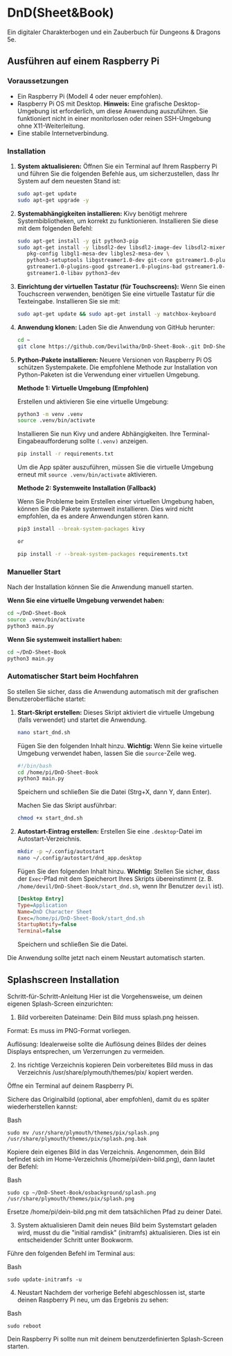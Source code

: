 # DnD(Sheet&Book)

Ein digitaler Charakterbogen und ein Zauberbuch für Dungeons & Dragons 5e.

## Ausführen auf einem Raspberry Pi

### Voraussetzungen

- Ein Raspberry Pi (Modell 4 oder neuer empfohlen).
- Raspberry Pi OS mit Desktop. **Hinweis:** Eine grafische Desktop-Umgebung ist erforderlich, um diese Anwendung auszuführen. Sie funktioniert nicht in einer monitorlosen oder reinen SSH-Umgebung ohne X11-Weiterleitung.
- Eine stabile Internetverbindung.

### Installation

1.  **System aktualisieren:**
    Öffnen Sie ein Terminal auf Ihrem Raspberry Pi und führen Sie die folgenden Befehle aus, um sicherzustellen, dass Ihr System auf dem neuesten Stand ist:
    ```bash
    sudo apt-get update
    sudo apt-get upgrade -y
    ```

2.  **Systemabhängigkeiten installieren:**
    Kivy benötigt mehrere Systembibliotheken, um korrekt zu funktionieren. Installieren Sie diese mit dem folgenden Befehl:
    ```bash
    sudo apt-get install -y git python3-pip
    sudo apt-get install -y libsdl2-dev libsdl2-image-dev libsdl2-mixer-dev libsdl2-ttf-dev \
       pkg-config libgl1-mesa-dev libgles2-mesa-dev \
       python3-setuptools libgstreamer1.0-dev git-core gstreamer1.0-plugins-base \
       gstreamer1.0-plugins-good gstreamer1.0-plugins-bad gstreamer1.0-plugins-ugly \
       gstreamer1.0-libav python3-dev
    ```

3.  **Einrichtung der virtuellen Tastatur (für Touchscreens):**
    Wenn Sie einen Touchscreen verwenden, benötigen Sie eine virtuelle Tastatur für die Texteingabe. Installieren Sie sie mit:
    ```bash
    sudo apt-get update && sudo apt-get install -y matchbox-keyboard
    ```

4.  **Anwendung klonen:**
    Laden Sie die Anwendung von GitHub herunter:
    ```bash
    cd ~
    git clone https://github.com/Devilwitha/DnD-Sheet-Book-.git DnD-Sheet-Book
    ```

5.  **Python-Pakete installieren:**
    Neuere Versionen von Raspberry Pi OS schützen Systempakete. Die empfohlene Methode zur Installation von Python-Paketen ist die Verwendung einer virtuellen Umgebung.

    **Methode 1: Virtuelle Umgebung (Empfohlen)**
    
    Erstellen und aktivieren Sie eine virtuelle Umgebung:
    ```bash
    python3 -m venv .venv
    source .venv/bin/activate
    ```
    Installieren Sie nun Kivy und andere Abhängigkeiten. Ihre Terminal-Eingabeaufforderung sollte `(.venv)` anzeigen.
    ```bash
    pip install -r requirements.txt
    ```
    Um die App später auszuführen, müssen Sie die virtuelle Umgebung erneut mit `source .venv/bin/activate` aktivieren.

    **Methode 2: Systemweite Installation (Fallback)**

    Wenn Sie Probleme beim Erstellen einer virtuellen Umgebung haben, können Sie die Pakete systemweit installieren. Dies wird nicht empfohlen, da es andere Anwendungen stören kann.
    ```bash
    pip3 install --break-system-packages kivy

    or

    pip install -r --break-system-packages requirements.txt

    ```

### Manueller Start

Nach der Installation können Sie die Anwendung manuell starten.

**Wenn Sie eine virtuelle Umgebung verwendet haben:**
```bash
cd ~/DnD-Sheet-Book
source .venv/bin/activate
python3 main.py
```

**Wenn Sie systemweit installiert haben:**
```bash
cd ~/DnD-Sheet-Book
python3 main.py
```

### Automatischer Start beim Hochfahren

So stellen Sie sicher, dass die Anwendung automatisch mit der grafischen Benutzeroberfläche startet:

1.  **Start-Skript erstellen:**
    Dieses Skript aktiviert die virtuelle Umgebung (falls verwendet) und startet die Anwendung.
    ```bash
    nano start_dnd.sh
    ```
    Fügen Sie den folgenden Inhalt hinzu. **Wichtig:** Wenn Sie keine virtuelle Umgebung verwendet haben, lassen Sie die `source`-Zeile weg.
    ```bash
    #!/bin/bash
    cd /home/pi/DnD-Sheet-Book
    python3 main.py
    ```
    Speichern und schließen Sie die Datei (Strg+X, dann Y, dann Enter).

    Machen Sie das Skript ausführbar:
    ```bash
    chmod +x start_dnd.sh
    ```

2.  **Autostart-Eintrag erstellen:**
    Erstellen Sie eine `.desktop`-Datei im Autostart-Verzeichnis.
    ```bash
    mkdir -p ~/.config/autostart
    nano ~/.config/autostart/dnd_app.desktop
    ```
    Fügen Sie den folgenden Inhalt hinzu. **Wichtig:** Stellen Sie sicher, dass der `Exec`-Pfad mit dem Speicherort Ihres Skripts übereinstimmt (z. B. `/home/devil/DnD-Sheet-Book/start_dnd.sh`, wenn Ihr Benutzer `devil` ist).
    ```ini
    [Desktop Entry]
    Type=Application
    Name=DnD Character Sheet
    Exec=/home/pi/DnD-Sheet-Book/start_dnd.sh
    StartupNotify=false
    Terminal=false
    ```
    Speichern und schließen Sie die Datei.

Die Anwendung sollte jetzt nach einem Neustart automatisch starten.

## Splashscreen Installation
Schritt-für-Schritt-Anleitung
Hier ist die Vorgehensweise, um deinen eigenen Splash-Screen einzurichten:

1. Bild vorbereiten
Dateiname: Dein Bild muss splash.png heissen.

Format: Es muss im PNG-Format vorliegen.

Auflösung: Idealerweise sollte die Auflösung deines Bildes der deines Displays entsprechen, um Verzerrungen zu vermeiden.

2. Ins richtige Verzeichnis kopieren
Dein vorbereitetes Bild muss in das Verzeichnis /usr/share/plymouth/themes/pix/ kopiert werden.

Öffne ein Terminal auf deinem Raspberry Pi.

Sichere das Originalbild (optional, aber empfohlen), damit du es später wiederherstellen kannst:

Bash
```
sudo mv /usr/share/plymouth/themes/pix/splash.png /usr/share/plymouth/themes/pix/splash.png.bak
```
Kopiere dein eigenes Bild in das Verzeichnis. Angenommen, dein Bild befindet sich im Home-Verzeichnis (/home/pi/dein-bild.png), dann lautet der Befehl:

Bash
```
sudo cp ~/DnD-Sheet-Book/osbackground/splash.png /usr/share/plymouth/themes/pix/splash.png
```
Ersetze /home/pi/dein-bild.png mit dem tatsächlichen Pfad zu deiner Datei.

3. System aktualisieren
Damit dein neues Bild beim Systemstart geladen wird, musst du die "initial ramdisk" (initramfs) aktualisieren. Dies ist ein entscheidender Schritt unter Bookworm.

Führe den folgenden Befehl im Terminal aus:

Bash
```
sudo update-initramfs -u
```
4. Neustart
Nachdem der vorherige Befehl abgeschlossen ist, starte deinen Raspberry Pi neu, um das Ergebnis zu sehen:

Bash
```
sudo reboot
```
Dein Raspberry Pi sollte nun mit deinem benutzerdefinierten Splash-Screen starten.
